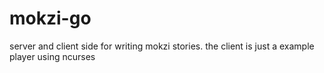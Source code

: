 # mokzi-go
server and client side for writing mokzi stories. the client is just a example player using ncurses
